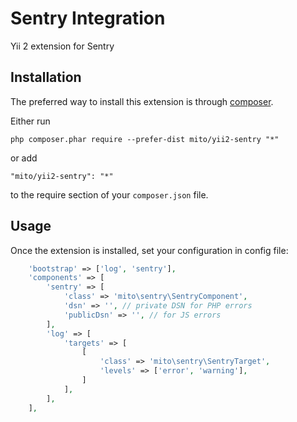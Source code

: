 Sentry Integration
==================
Yii 2 extension for Sentry

Installation
------------

The preferred way to install this extension is through [composer](http://getcomposer.org/download/).

Either run

```
php composer.phar require --prefer-dist mito/yii2-sentry "*"
```

or add

```
"mito/yii2-sentry": "*"
```

to the require section of your `composer.json` file.


Usage
-----

Once the extension is installed, set your configuration in config file:

```php
    'bootstrap' => ['log', 'sentry'],
    'components' => [
        'sentry' => [
            'class' => 'mito\sentry\SentryComponent',
            'dsn' => '', // private DSN for PHP errors
            'publicDsn' => '', // for JS errors 
        ],
        'log' => [
            'targets' => [
                [
                    'class' => 'mito\sentry\SentryTarget',
                    'levels' => ['error', 'warning'],
                ]
            ],
        ],
    ],
```
